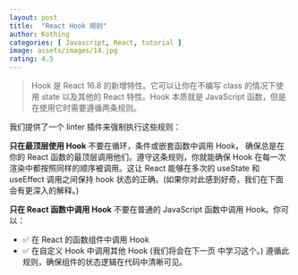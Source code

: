 ```yaml
---
layout: post
title:  "React Hook 规则"
author: Kothing
categories: [ Javascript, React, tutorial ]
image: assets/images/14.jpg
rating: 4.5
---
```

> Hook 是 React 16.8 的新增特性。它可以让你在不编写 class 的情况下使用 state 以及其他的 React 特性。Hook 本质就是 JavaScript 函数，但是在使用它时需要遵循两条规则。

我们提供了一个 linter 插件来强制执行这些规则：

**只在最顶层使用 Hook**
不要在循环，条件或嵌套函数中调用 Hook， 确保总是在你的 React 函数的最顶层调用他们。遵守这条规则，你就能确保 Hook 在每一次渲染中都按照同样的顺序被调用。这让 React 能够在多次的 useState 和 useEffect 调用之间保持 hook 状态的正确。(如果你对此感到好奇，我们在下面会有更深入的解释。)

**只在 React 函数中调用 Hook**
不要在普通的 JavaScript 函数中调用 Hook。你可以：

+ ✅ 在 React 的函数组件中调用 Hook 
+ ✅ 在自定义 Hook 中调用其他 Hook (我们将会在下一页 中学习这个。) 
遵循此规则，确保组件的状态逻辑在代码中清晰可见。
